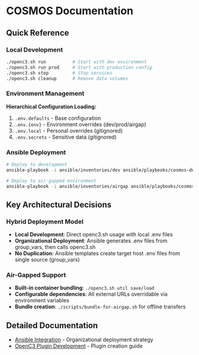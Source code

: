# COSMOS Documentation

## Quick Reference

### Local Development
```bash
./openc3.sh run          # Start with dev environment  
./openc3.sh run prod     # Start with production config
./openc3.sh stop         # Stop services
./openc3.sh cleanup      # Remove data volumes
```

### Environment Management
**Hierarchical Configuration Loading:**
1. `.env.defaults` - Base configuration
2. `.env.{env}` - Environment overrides (dev/prod/airgap) 
3. `.env.local` - Personal overrides (gitignored)
4. `.env.secrets` - Sensitive data (gitignored)

### Ansible Deployment
```bash
# Deploy to development
ansible-playbook -i ansible/inventories/dev ansible/playbooks/cosmos-deploy.yml

# Deploy to air-gapped environment  
ansible-playbook -i ansible/inventories/airgap ansible/playbooks/cosmos-deploy.yml
```

## Key Architectural Decisions

### Hybrid Deployment Model
- **Local Development**: Direct openc3.sh usage with local .env files
- **Organizational Deployment**: Ansible generates .env files from group_vars, then calls openc3.sh
- **No Duplication**: Ansible templates create target host .env files from single source (group_vars)

### Air-Gapped Support
- **Built-in container bundling**: `./openc3.sh util save/load`
- **Configurable dependencies**: All external URLs overridable via environment variables
- **Bundle creation**: `./scripts/bundle-for-airgap.sh` for offline transfers

## Detailed Documentation
- [Ansible Integration](ansible-integration.md) - Organizational deployment strategy
- [OpenC3 Plugin Development](openc3-plugin-development.md) - Plugin creation guide